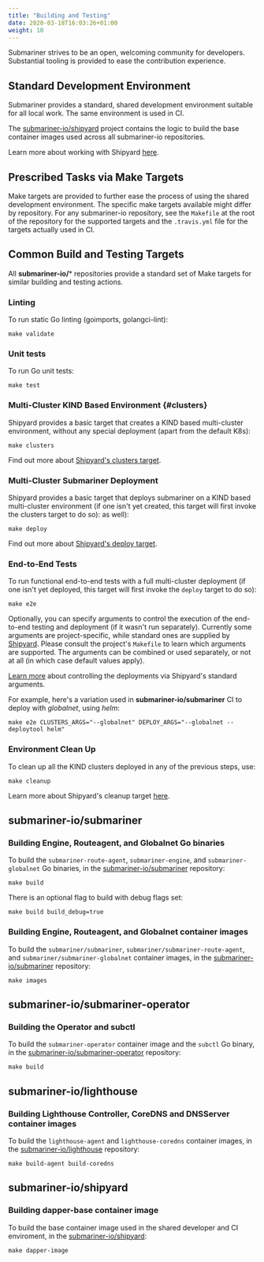 ```yaml
---
title: "Building and Testing"
date: 2020-03-18T16:03:26+01:00
weight: 10
---
```


Submariner strives to be an open, welcoming community for developers.
Substantial tooling is provided to ease the contribution experience.

## Standard Development Environment

Submariner provides a standard, shared development environment suitable for all
local work. The same environment is used in CI.

The [submariner-io/shipyard](https://github.com/submariner-io/shipyard) project
contains the logic to build the base container images used across all
submariner-io repositories.

Learn more about working with Shipyard [here](../shipyard).

## Prescribed Tasks via Make Targets

Make targets are provided to further ease the process of using the shared
development environment. The specific make targets available might differ by
repository. For any submariner-io repository, see the `Makefile` at the root of
the repository for the supported targets and the `.travis.yml` file for the
targets actually used in CI.

## Common Build and Testing Targets

All **submariner-io/**\* repositories provide a standard set of Make targets for
similar building and testing actions.

### Linting

To run static Go linting (goimports, golangci-lint):

```shell
make validate
```

### Unit tests

To run Go unit tests:

```shell
make test
```

### Multi-Cluster KIND Based Environment {#clusters}

Shipyard provides a basic target that creates a KIND based multi-cluster
environment, without any special deployment (apart from the default K8s):

```shell
make clusters
```

Find out more about [Shipyard's clusters target](../shipyard#clusters).

### Multi-Cluster Submariner Deployment

Shipyard provides a basic target that deploys submariner on a KIND based
multi-cluster environment (if one isn't yet created, this target will first invoke the clusters target to do so):
as well):

```shell
make deploy
```

Find out more about [Shipyard's deploy target](../shipyard#deploy).

### End-to-End Tests

To run functional end-to-end tests with a full multi-cluster deployment (if one isn't yet deployed, this target will first invoke the `deploy` target to do so):

```shell
make e2e
```

Optionally, you can specify arguments to control the execution of the end-to-end testing and deployment (if it wasn't run separately).
Currently some arguments are project-specific, while standard ones are supplied by [Shipyard](../shipyard).
Please consult the project's `Makefile` to learn which arguments are supported.
The arguments can be combined or used separately, or not at all (in which case default values apply).

[Learn more](../shipyard/advanced) about controlling the deployments via Shipyard's standard arguments.

For example, here's a variation used in **submariner-io/submariner** CI to deploy with *globalnet*, using *helm*:

```shell
make e2e CLUSTERS_ARGS="--globalnet" DEPLOY_ARGS="--globalnet --deploytool helm"
```

### Environment Clean Up

To clean up all the KIND clusters deployed in any of the previous steps, use:

```shell
make cleanup
```

Learn more about Shipyard's cleanup target [here](../shipyard#cleanup).

## submariner-io/submariner

### Building Engine, Routeagent, and Globalnet Go binaries

To build the `submariner-route-agent`, `submariner-engine`, and
`submariner-globalnet` Go binaries, in the [submariner-io/submariner][1]
repository:

```shell
make build
```

There is an optional flag to build with debug flags set:

```shell
make build build_debug=true
```

### Building Engine, Routeagent, and Globalnet container images

To build the `submariner/submariner`, `submariner/submariner-route-agent`, and
`submariner/submariner-globalnet` container images, in the
[submariner-io/submariner][1] repository:

```shell
make images
```

## submariner-io/submariner-operator

### Building the Operator and subctl

To build the `submariner-operator` container image and the `subctl` Go binary,
in the [submariner-io/submariner-operator][2] repository:

```shell
make build
```

## submariner-io/lighthouse

### Building Lighthouse Controller, CoreDNS and DNSServer container images

To build the `lighthouse-agent` and `lighthouse-coredns` container images, in the [submariner-io/lighthouse][3]
repository:

```shell
make build-agent build-coredns
```

## submariner-io/shipyard

### Building dapper-base container image

To build the base container image used in the shared developer and CI
enviroment, in the [submariner-io/shipyard][4]:

```shell
make dapper-image
```

[1]: https://github.com/submariner-io/submariner
[2]: https://github.com/submariner-io/submariner-operator
[3]: https://github.com/submariner-io/lighthouse
[4]: https://github.com/submariner-io/shipyard
